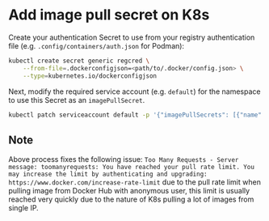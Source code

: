 # Add image pull secret on K8s

Create your authentication Secret to use from your registry authentication file (e.g. `.config/containers/auth.json` for Podman):

```sh
kubectl create secret generic regcred \
    --from-file=.dockerconfigjson=<path/to/.docker/config.json> \
    --type=kubernetes.io/dockerconfigjson
```

Next, modify the required service account (e.g. `default`) for the namespace to use this Secret as an `imagePullSecret`.

```sh
kubectl patch serviceaccount default -p '{"imagePullSecrets": [{"name": "regcred"}], "secrets": [{"name": "regcred"}]}'
```

## Note

Above process fixes the following issue: `Too Many Requests - Server message: toomanyrequests: You have reached your pull rate limit. You may increase the limit by authenticating and upgrading: https://www.docker.com/increase-rate-limit` due to the pull rate limit when pulling image from Docker Hub with anonymous user, this limit is usually reached very quickly due to the nature of K8s pulling a lot of images from single IP.
